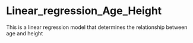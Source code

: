 # Linear_regression_Age_Height
This is a linear regression model that determines the relationship between age and height
